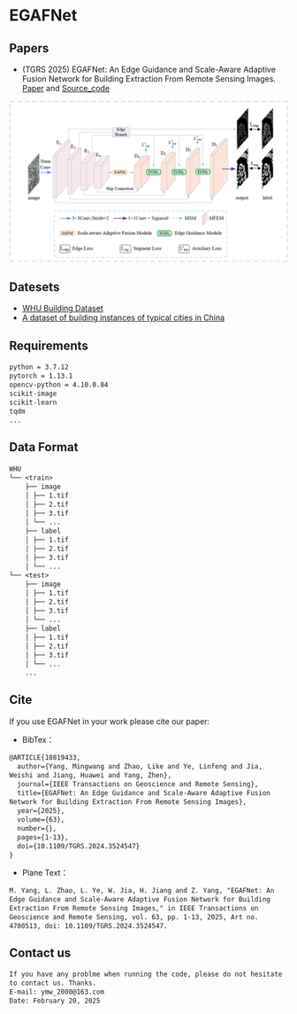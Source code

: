 # EGAFNet
## Papers
* (TGRS 2025) EGAFNet: An Edge Guidance and Scale-Aware Adaptive Fusion Network for Building Extraction From Remote Sensing Images. [Paper](https://ieeexplore.ieee.org/document/10819433) and [Source_code](https://github.com/Mw-yang/EGAFNet/)


![image-model](./image/model.png)


## Datesets
* [WHU Building Dataset](http://gpcv.whu.edu.cn/data/building_dataset.html)
* [A dataset of building instances of typical cities in China](https://doi.org/10.11922/sciencedb.00620)

## Requirements
```
python = 3.7.12
pytorch = 1.13.1 
opencv-python = 4.10.0.84
scikit-image
scikit-learn
tqdm
...
```

## Data Format
```
WHU
└── <train>
    ├── image
    │ ├── 1.tif
    │ ├── 2.tif
    │ ├── 3.tif
    │ └── ...
    ├── label
    │ ├── 1.tif
    │ ├── 2.tif
    │ ├── 3.tif
    │ └── ...
└── <test>
    ├── image
    │ ├── 1.tif
    │ ├── 2.tif
    │ ├── 3.tif
    │ └── ...
    ├── label
    │ ├── 1.tif
    │ ├── 2.tif
    │ ├── 3.tif
    │ └── ...
    ...
```

## Cite
If you use EGAFNet in your work please cite our paper:

* BibTex：

```
@ARTICLE{10819433,
  author={Yang, Mingwang and Zhao, Like and Ye, Linfeng and Jia, Weishi and Jiang, Huawei and Yang, Zhen},
  journal={IEEE Transactions on Geoscience and Remote Sensing}, 
  title={EGAFNet: An Edge Guidance and Scale-Aware Adaptive Fusion Network for Building Extraction From Remote Sensing Images}, 
  year={2025},
  volume={63},
  number={},
  pages={1-13},
  doi={10.1109/TGRS.2024.3524547}
}
```

* Plane Text：
```
M. Yang, L. Zhao, L. Ye, W. Jia, H. Jiang and Z. Yang, "EGAFNet: An Edge Guidance and Scale-Aware Adaptive Fusion Network for Building Extraction From Remote Sensing Images," in IEEE Transactions on Geoscience and Remote Sensing, vol. 63, pp. 1-13, 2025, Art no. 4700513, doi: 10.1109/TGRS.2024.3524547.
```

## Contact us
```
If you have any problme when running the code, please do not hesitate to contact us. Thanks.  
E-mail: ymw_2000@163.com  
Date: February 20, 2025
```
